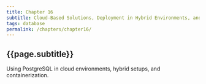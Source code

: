 ```yaml
---
title: Chapter 16
subtitle: Cloud-Based Solutions, Deployment in Hybrid Environments, and Containerization of PostgreSQL
tags: database
permalink: /chapters/chapter16/
---
```

## {{page.subtitle}}

Using PostgreSQL in cloud environments, hybrid setups, and containerization.
